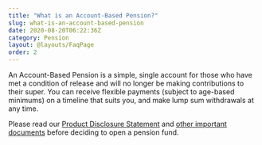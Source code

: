 ```yaml
---
title: "What is an Account-Based Pension?"
slug: what-is-an-account-based-pension
date: 2020-08-20T06:22:36Z
category: Pension
layout: @layouts/FaqPage
order: 2
---
```


An Account-Based Pension is a simple, single account for those who have met a condition of release and will no longer be making contributions to their super. You can receive flexible payments (subject to age-based minimums) on a timeline that suits you, and make lump sum withdrawals at any time.

Please read our [Product Disclosure Statement](https://www.futuresuper.com.au/pppds) and [other important documents](https://www.futuresuper.com.au/forms-and-documents) before deciding to open a pension fund.
